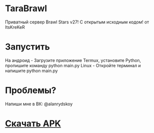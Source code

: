 # TaraBrawl
Приватный сервер Brawl Stars v27! С открытым исходным кодом!
от ItsKreKeR
# Запустить
На андроид - Загрузите приложение Termux,
установите Python, пропишите команду python main.py
Linux - Откройте терминал и напишите python main.py
# Проблемы?
Напиши мне в ВК: @alanrydskoy
# [Скачать APK](https://drive.google.com/file/d/1QKbUuggAuKLa7TupgHigbmK2UfyKTQ7H/view?usp=sharing)
